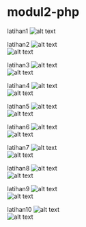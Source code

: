 # modul2-php
latihan1
![alt text](https://github.com/fanniyuliani08/modul2-php/blob/master/latihan1.PNG)

latihan2
![alt text](https://github.com/fanniyuliani08/modul2-php/blob/master/latihan2.png)\
![alt text](https://github.com/fanniyuliani08/modul2-php/blob/master/latihan2.png)

latihan3
![alt text](https://github.com/fanniyuliani08/modul2-php/blob/master/latihan3.png)\
![alt text](https://github.com/fanniyuliani08/modul2-php/blob/master/latihan3.png)

latihan4
![alt text](https://github.com/fanniyuliani08/modul2-php/blob/master/latihan4.png)\
![alt text](https://github.com/fanniyuliani08/modul2-php/blob/master/latihan4.png)

latihan5
![alt text](https://github.com/fanniyuliani08/modul2-php/blob/master/latihan5.png)\
![alt text](https://github.com/fanniyuliani08/modul2-php/blob/master/latihan5.png)

latihan6
![alt text](https://github.com/fanniyuliani08/modul2-php/blob/master/latihan6.png)\
![alt text](https://github.com/fanniyuliani08/modul2-php/blob/master/latihan6.png)

latihan7
![alt text](https://github.com/fanniyuliani08/modul2-php/blob/master/latihan7.png)\
![alt text](https://github.com/fanniyuliani08/modul2-php/blob/master/latihan7.png)

latihan8
![alt text](https://github.com/fanniyuliani08/modul2-php/blob/master/latihan8.png)\
![alt text](https://github.com/fanniyuliani08/modul2-php/blob/master/latihan8.png)

latihan9
![alt text](https://github.com/fanniyuliani08/modul2-php/blob/master/latihan9.png)\
![alt text](https://github.com/fanniyuliani08/modul2-php/blob/master/latihan9.png)

latihan10
![alt text](https://github.com/fanniyuliani08/modul2-php/blob/master/latihan10.png)\
![alt text](https://github.com/fanniyuliani08/modul2-php/blob/master/latihan10.png)
